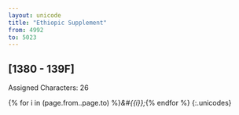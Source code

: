 ```yaml
---
layout: unicode
title: "Ethiopic Supplement"
from: 4992
to: 5023
---
```


## 	[1380 - 139F]

Assigned Characters: 26

{% for i in (page.from..page.to) %}<i>&#{{i}};</i>{% endfor %}
{:.unicodes}
